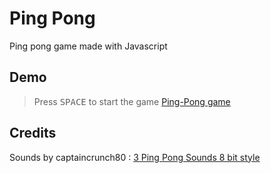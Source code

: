 
# Ping Pong

Ping pong game made with Javascript



## Demo
> Press <kbd>SPACE</kbd> to start the game
[Ping-Pong game](https://ouss122.github.io/Ping-Pong/)
## Credits

Sounds by captaincrunch80 : [
3 Ping Pong Sounds 8 bit style
](https://opengameart.org/content/3-ping-pong-sounds-8-bit-style)
